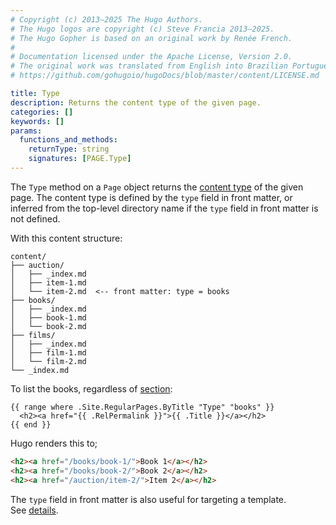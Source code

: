 ```yaml
---
# Copyright (c) 2013–2025 The Hugo Authors.
# The Hugo logos are copyright (c) Steve Francia 2013–2025.
# The Hugo Gopher is based on an original work by Renée French.
#
# Documentation licensed under the Apache License, Version 2.0.
# The original work was translated from English into Brazilian Portuguese.
# https://github.com/gohugoio/hugoDocs/blob/master/content/LICENSE.md

title: Type
description: Returns the content type of the given page.
categories: []
keywords: []
params:
  functions_and_methods:
    returnType: string
    signatures: [PAGE.Type]
---
```


The `Type` method on a `Page` object returns the [content type](g) of the given page. The content type is defined by the `type` field in front matter, or inferred from the top-level directory name if the `type` field in front matter is not defined.

With this content structure:

```text
content/
├── auction/
│   ├── _index.md
│   ├── item-1.md
│   └── item-2.md  <-- front matter: type = books
├── books/
│   ├── _index.md
│   ├── book-1.md
│   └── book-2.md
├── films/
│   ├── _index.md
│   ├── film-1.md 
│   └── film-2.md
└── _index.md
```

To list the books, regardless of [section](g):

```go-html-template
{{ range where .Site.RegularPages.ByTitle "Type" "books" }}
  <h2><a href="{{ .RelPermalink }}">{{ .Title }}</a></h2>
{{ end }}
```

Hugo renders this to;

```html
<h2><a href="/books/book-1/">Book 1</a></h2>
<h2><a href="/books/book-2/">Book 2</a></h2>
<h2><a href="/auction/item-2/">Item 2</a></h2>
```

The `type` field in front matter is also useful for targeting a template. See&nbsp;[details].

[details]: /templates/lookup-order/#target-a-template
